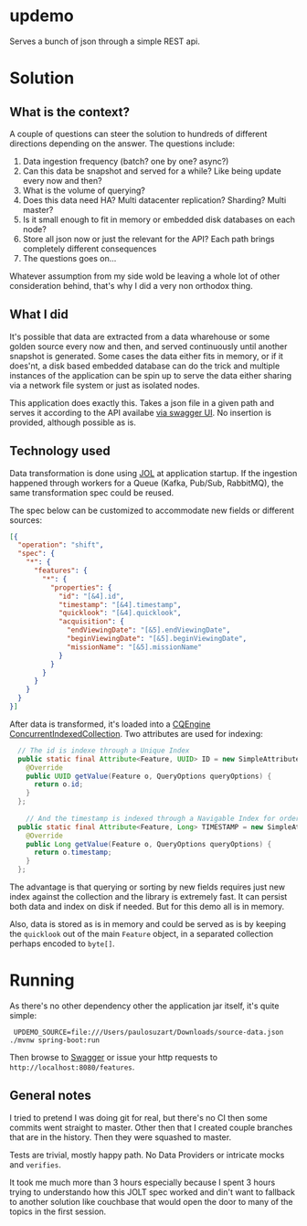 # updemo

Serves a bunch of json through a simple REST api.

# Solution

## What is the context?

A couple of questions can steer the solution to hundreds of different directions depending on the answer. The questions include:

1. Data ingestion frequency (batch? one by one? async?)
1. Can this data be snapshot and served for a while? Like being update every now and then?
1. What is the volume of querying?
1. Does this data need HA? Multi datacenter replication? Sharding? Multi master?
1. Is it small enough to fit in memory or embedded disk databases on each node?
1. Store all json now or just the relevant for the API? Each path brings completely different consequences
1. The questions goes on...

Whatever assumption from my side wold be leaving a whole lot of other consideration behind, that's why I did a very non orthodox thing.

## What I did

It's possible that data are extracted from a data wharehouse or some golden source every now and then, and served continuously until another snapshot is generated.
Some cases the data either fits in memory, or if it does'nt, a disk based embedded database can do the trick and multiple instances of the application can be spin up to serve the data either sharing via a network file system or just as isolated nodes.

This application does exactly this. Takes a json file in a given path and serves it according to the API availabe [via swagger UI](http://localhost:8080/swagger-ui.html). No insertion is provided, although possible as is.

## Technology used

Data transformation is done using [JOL](https://github.com/bazaarvoice/jolt) at application startup. If the ingestion happened through workers for a Queue (Kafka, Pub/Sub, RabbitMQ), the same transformation spec could be reused.

The spec below can be customized to accommodate new fields or different sources:

```json
[{
  "operation": "shift",
  "spec": {
    "*": {
      "features": {
        "*": {
          "properties": {
            "id": "[&4].id",
            "timestamp": "[&4].timestamp",
            "quicklook": "[&4].quicklook",
            "acquisition": {
              "endViewingDate": "[&5].endViewingDate",
              "beginViewingDate": "[&5].beginViewingDate",
              "missionName": "[&5].missionName"
            }
          }
        }
      }
    }
  }
}]
```

After data is transformed, it's loaded into a [CQEngine](https://github.com/npgall/cqengine) [ConcurrentIndexedCollection](http://htmlpreview.github.io/?http://raw.githubusercontent.com/npgall/cqengine/master/documentation/javadoc/apidocs/com/googlecode/cqengine/ConcurrentIndexedCollection.html). Two attributes are used for indexing:

```java
  // The id is indexe through a Unique Index
  public static final Attribute<Feature, UUID> ID = new SimpleAttribute<>("featureId") {
    @Override
    public UUID getValue(Feature o, QueryOptions queryOptions) {
      return o.id;
    }
  };
	
	// And the timestamp is indexed through a Navigable Index for ordering.
  public static final Attribute<Feature, Long> TIMESTAMP = new SimpleAttribute<>("timestamp") {
    @Override
    public Long getValue(Feature o, QueryOptions queryOptions) {
      return o.timestamp;
    }
  };
```

The advantage is that querying or sorting by new fields requires just new index against the collection and the library is extremely fast. It can persist both data and index on disk if needed. But for this demo all is in memory.

Also, data is stored as is in memory and could be served as is by keeping the `quicklook` out of the main `Feature` object, in a separated collection perhaps encoded to `byte[]`.
 
# Running

As there's no other dependency other the application jar itself, it's quite simple:

```$bash
 UPDEMO_SOURCE=file:///Users/paulosuzart/Downloads/source-data.json ./mvnw spring-boot:run
```

Then browse to [Swagger](http://localhost:8080/swagger-ui.html) or issue your http requests to `http://localhost:8080/features`.

## General notes

I tried to pretend I was doing git for real, but there's no CI then some commits went straight to master. Other then that I created couple branches that are in the history. Then they were squashed to master.

Tests are trivial, mostly happy path. No Data Providers or intricate mocks and `verifies`.

It took me much more than 3 hours especially because I spent 3 hours trying to understando how this JOLT spec worked and din't want to fallback to another solution like couchbase that would open the door to many of the topics in the first session.



   